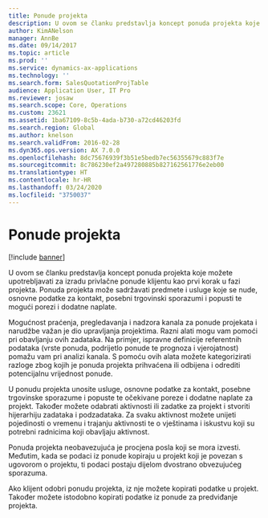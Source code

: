 ```yaml
---
title: Ponude projekta
description: U ovom se članku predstavlja koncept ponuda projekta koje možete upotrebljavati za izradu privlačne ponude klijentu kao prvi korak u fazi projekta. Ponuda projekta može sadržavati predmete i usluge koje se nude, osnovne podatke za kontakt, posebni trgovinski sporazumi i popusti te mogući porezi i dodatne naplate.
author: KimANelson
manager: AnnBe
ms.date: 09/14/2017
ms.topic: article
ms.prod: ''
ms.service: dynamics-ax-applications
ms.technology: ''
ms.search.form: SalesQuotationProjTable
audience: Application User, IT Pro
ms.reviewer: josaw
ms.search.scope: Core, Operations
ms.custom: 23621
ms.assetid: 1ba67109-8c5b-4ada-b730-a72cd46203fd
ms.search.region: Global
ms.author: knelson
ms.search.validFrom: 2016-02-28
ms.dyn365.ops.version: AX 7.0.0
ms.openlocfilehash: 8dc75676939f3b51e5bedb7ec56355679c883f7e
ms.sourcegitcommit: 8c786230ef2a497280885b827162561776e2eb00
ms.translationtype: HT
ms.contentlocale: hr-HR
ms.lasthandoff: 03/24/2020
ms.locfileid: "3750037"
---
```

# <a name="project-quotations"></a>Ponude projekta

[!include [banner](../includes/banner.md)]

U ovom se članku predstavlja koncept ponuda projekta koje možete upotrebljavati za izradu privlačne ponude klijentu kao prvi korak u fazi projekta. Ponuda projekta može sadržavati predmete i usluge koje se nude, osnovne podatke za kontakt, posebni trgovinski sporazumi i popusti te mogući porezi i dodatne naplate. 

Mogućnost praćenja, pregledavanja i nadzora kanala za ponude projekata i narudžbe važan je dio upravljanja projektima. Razni alati mogu vam pomoći pri obavljanju ovih zadataka. Na primjer, ispravne definicije referentnih podataka (vrste ponuda, podrijetlo ponude te prognoza i vjerojatnost) pomažu vam pri analizi kanala. S pomoću ovih alata možete kategorizirati razloge zbog kojih je ponuda projekta prihvaćena ili odbijena i odrediti potencijalnu vrijednost ponude. 

U ponudu projekta unosite usluge, osnovne podatke za kontakt, posebne trgovinske sporazume i popuste te očekivane poreze i dodatne naplate za projekt. Također možete odabrati aktivnosti ili zadatke za projekt i stvoriti hijerarhiju zadataka i podzadataka. Za svaku aktivnost možete unijeti pojedinosti o vremenu i trajanju aktivnosti te o vještinama i iskustvu koji su potrebni radnicima koji obavljaju aktivnost. 

Ponuda projekta neobavezujuća je procjena posla koji se mora izvesti. Međutim, kada se podaci iz ponude kopiraju u projekt koji je povezan s ugovorom o projektu, ti podaci postaju dijelom dvostrano obvezujućeg sporazuma. 

Ako klijent odobri ponudu projekta, iz nje možete kopirati podatke u projekt. Također možete istodobno kopirati podatke iz ponude za predviđanje projekta.



